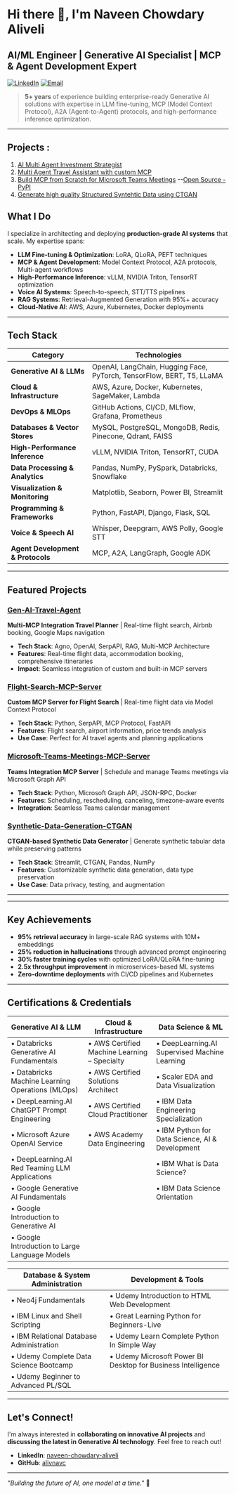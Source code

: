 # Hi there 👋, I'm Naveen Chowdary Aliveli

## AI/ML Engineer | Generative AI Specialist | MCP & Agent Development Expert

[![LinkedIn](https://img.shields.io/badge/LinkedIn-0077B5?style=for-the-badge&logo=linkedin&logoColor=white)](https://linkedin.com/in/naveen-chowdary-aliveli)
[![Email](https://img.shields.io/badge/Email-D14836?style=for-the-badge&logo=gmail&logoColor=white)](mailto:anavinchowdary@gmail.com)


> **5+ years** of experience building enterprise-ready Generative AI solutions with expertise in LLM fine-tuning, MCP (Model Context Protocol), A2A (Agent-to-Agent) protocols, and high-performance inference optimization.

---

## Projects : 
1. [AI Multi Agent Investment Strategist](https://github.com/alivnavc/AI-Multi-Agent-Investment-Strategist)
2. [Multi Agent Travel Assistant with custom MCP](https://github.com/alivnavc/Gen-AI-Travel-Agent)
3. [Build MCP from Scratch for Microsoft Teams Meetings](https://github.com/alivnavc/Microsoft-Teams-Meetings-MCP-Server)   --[Open Source - PyPI](https://pypi.org/project/microsoft-teams-mcp/)
4. [Generate high quality Structured Syntehtic Data using CTGAN](https://github.com/alivnavc/Synthetic-Data-Generation-CTGAN)

## What I Do

I specialize in architecting and deploying **production-grade AI systems** that scale. My expertise spans:

- **LLM Fine-tuning & Optimization**: LoRA, QLoRA, PEFT techniques
- **MCP & Agent Development**: Model Context Protocol, A2A protocols, Multi-agent workflows
- **High-Performance Inference**: vLLM, NVIDIA Triton, TensorRT optimization
- **Voice AI Systems**: Speech-to-speech, STT/TTS pipelines
- **RAG Systems**: Retrieval-Augmented Generation with 95%+ accuracy
- **Cloud-Native AI**: AWS, Azure, Kubernetes, Docker deployments

---

## Tech Stack

| Category | Technologies |
|----------|-------------|
| **Generative AI & LLMs** | OpenAI, LangChain, Hugging Face, PyTorch, TensorFlow, BERT, T5, LLaMA |
| **Cloud & Infrastructure** | AWS, Azure, Docker, Kubernetes, SageMaker, Lambda |
| **DevOps & MLOps** | GitHub Actions, CI/CD, MLflow, Grafana, Prometheus |
| **Databases & Vector Stores** | MySQL, PostgreSQL, MongoDB, Redis, Pinecone, Qdrant, FAISS |
| **High-Performance Inference** | vLLM, NVIDIA Triton, TensorRT, CUDA |
| **Data Processing & Analytics** | Pandas, NumPy, PySpark, Databricks, Snowflake |
| **Visualization & Monitoring** | Matplotlib, Seaborn, Power BI, Streamlit |
| **Programming & Frameworks** | Python, FastAPI, Django, Flask, SQL |
| **Voice & Speech AI** | Whisper, Deepgram, AWS Polly, Google STT |
| **Agent Development & Protocols** | MCP, A2A, LangGraph, Google ADK |

---

##  Featured Projects

###  [Gen-AI-Travel-Agent](https://github.com/alivnavc/Gen-AI-Travel-Agent)
**Multi-MCP Integration Travel Planner** | Real-time flight search, Airbnb booking, Google Maps navigation
- **Tech Stack**: Agno, OpenAI, SerpAPI, RAG, Multi-MCP Architecture
- **Features**: Real-time flight data, accommodation booking, comprehensive itineraries
- **Impact**: Seamless integration of custom and built-in MCP servers

###  [Flight-Search-MCP-Server](https://github.com/alivnavc/Fligh-Search-MCP-Server)
**Custom MCP Server for Flight Search** | Real-time flight data via Model Context Protocol
- **Tech Stack**: Python, SerpAPI, MCP Protocol, FastAPI
- **Features**: Flight search, airport information, price trends analysis
- **Use Case**: Perfect for AI travel agents and planning applications

###  [Microsoft-Teams-Meetings-MCP-Server](https://github.com/alivnavc/Microsoft-Teams-Meetings-MCP-Server)
**Teams Integration MCP Server** | Schedule and manage Teams meetings via Microsoft Graph API
- **Tech Stack**: Python, Microsoft Graph API, JSON-RPC, Docker
- **Features**: Scheduling, rescheduling, canceling, timezone-aware events
- **Integration**: Seamless Teams calendar management

###  [Synthetic-Data-Generation-CTGAN](https://github.com/alivnavc/Synthetic-Data-Generation-CTGAN)
**CTGAN-based Synthetic Data Generator** | Generate synthetic tabular data while preserving patterns
- **Tech Stack**: Streamlit, CTGAN, Pandas, NumPy
- **Features**: Customizable synthetic data generation, data type preservation
- **Use Case**: Data privacy, testing, and augmentation

---



---

##  Key Achievements

- **95% retrieval accuracy** in large-scale RAG systems with 10M+ embeddings
- **25% reduction in hallucinations** through advanced prompt engineering
- **30% faster training cycles** with optimized LoRA/QLoRA fine-tuning
- **2.5x throughput improvement** in microservices-based ML systems
- **Zero-downtime deployments** with CI/CD pipelines and Kubernetes

---

## Certifications & Credentials

| **Generative AI & LLM** | **Cloud & Infrastructure** | **Data Science & ML** |
|-------------------------|---------------------------|----------------------|
| • Databricks Generative AI Fundamentals | • AWS Certified Machine Learning – Specialty | • DeepLearning.AI Supervised Machine Learning |
| • Databricks Machine Learning Operations (MLOps) | • AWS Certified Solutions Architect | • Scaler EDA and Data Visualization |
| • DeepLearning.AI ChatGPT Prompt Engineering | • AWS Certified Cloud Practitioner | • IBM Data Engineering Specialization |
| • Microsoft Azure OpenAI Service | • AWS Academy Data Engineering | • IBM Python for Data Science, AI & Development |
| • DeepLearning.AI Red Teaming LLM Applications | | • IBM What is Data Science? |
| • Google Generative AI Fundamentals | | • IBM Data Science Orientation |
| • Google Introduction to Generative AI | | |
| • Google Introduction to Large Language Models | | |

| **Database & System Administration** | **Development & Tools** |
|-------------------------------------|------------------------|
| • Neo4j Fundamentals | • Udemy Introduction to HTML Web Development |
| • IBM Linux and Shell Scripting | • Great Learning Python for Beginners-Live |
| • IBM Relational Database Administration | • Udemy Learn Complete Python In Simple Way |
| • Udemy Complete Data Science Bootcamp | • Udemy Microsoft Power BI Desktop for Business Intelligence |
| • Udemy Beginner to Advanced PL/SQL | |

---


##  Let's Connect!

I'm always interested in **collaborating on innovative AI projects** and **discussing the latest in Generative AI technology**. Feel free to reach out!

- **LinkedIn**: [naveen-chowdary-aliveli](https://linkedin.com/in/naveen-chowdary-aliveli)
- **GitHub**: [alivnavc](https://github.com/alivnavc)

---

*"Building the future of AI, one model at a time."* 🚀 
